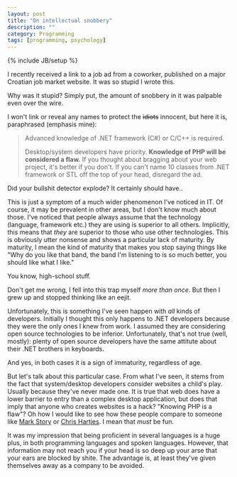 ```yaml
---
layout: post
title: "On intellectual snobbery"
description: ""
category: Programming
tags: [programming, psychology]
---
```

{% include JB/setup %}

I recently received a link to a job ad from a coworker, published on a major Croatian job market website. It was so stupid I wrote this.

<a name="excerpt-continue"></a>

Why was it stupid? Simply put, the amount of snobbery in it was palpable even over the wire.

I won't link or reveal any names to protect the <del>idiots</del> innocent, but here it is, paraphrased (emphasis mine):

> Advanced knowledge of .NET framework (C#) or C/C++ is required.
> 
> Desktop/system developers have priority. **Knowledge of PHP will be considered a flaw.** If you thought about bragging about your web project, it's better if you don't. If you can't name 10 classes from .NET framework or STL off the top of your head, disregard the ad.

Did your bullshit detector explode? It certainly should have..

This is just a symptom of a much wider phenomenon I've noticed in IT. Of course, it may be prevalent in other areas, but I don't know much about those. I've noticed that people always assume that the technology (language, framework etc.) they are using is superior to all others. Implicitly, this means that _they_ are superior to those who use other technologies. This is obviously utter nonsense and shows a particular lack of maturity. By maturity, I mean the kind of maturity that makes you stop saying things like "Why do you like that band, the band I'm listening to is so much better, you should like what I like."

You know, high-school stuff.

Don't get me wrong, I fell into this trap myself _more than once_. But then I grew up and stopped thinking like an eejit.

Unfortunately, this is something I've seen happen with _all_ kinds of developers. Initially I thought this only happens to .NET developers because they were the only ones I knew from work. I assumed they are considering open source technologies to be inferior. Unfortunately, that's not true (well, mostly): plenty of open source developers have the same attitute about their .NET brothers in keyboards.

And yes, in both cases it is a sign of immaturity, regardless of age.

But let's talk about this particular case. From what I've seen, it stems from the fact that system/desktop developers consider websites a child's play. Usually because they've never made one. It is true that web does have a lower barrier to entry than a complex desktop application, but does that imply that anyone who creates websites is a hack? "Knowing PHP is a flaw"? Oh how I would like to see how these people compare to someone like [Mark Story][] or [Chris Hartjes][]. I mean that *must* be fun.

It was my impression that being proficient in several languages is a huge plus, in both programming languages and spoken languages. However, that information may not reach you if your head is so deep up your arse that your ears are blocked by shite. The advantage is, at least they've given themselves away as a company to be avoided.

[Mark Story]: http://mark-story.com/
[Chris Hartjes]: http://www.littlehart.net/atthekeyboard/
